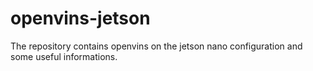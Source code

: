 # openvins-jetson
The repository contains openvins on the jetson nano configuration and some useful informations.
